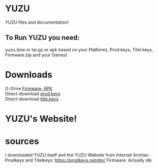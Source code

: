 # YUZU
YUZU files and documentation!

<h2>To Run YUZU you need:</h2>
yuzu.(exe or tar.gz or apk  based on your Platform),
Prod.keys, Titel.keys, Firmware.zip and your Games!

# Downloads
G-Drive [Firmware, APK](https://drive.google.com/file/d/1Q3tNw4pu2C3q5r0fFb7YThcBykJ9rIqd/view?usp=drivesdk)
<br>
Direct-download [prod.keys](/prod.keys)
<br>
Direct-download [title.keys](/title.keys)
# YUZU's Website!


# sources
I downloaded YUZU itself and the YUZU Website from Internet Archiev.
Prodkeys and Titelkeys: https://prodkeys.net/dm/
Firmware: Actually idk
